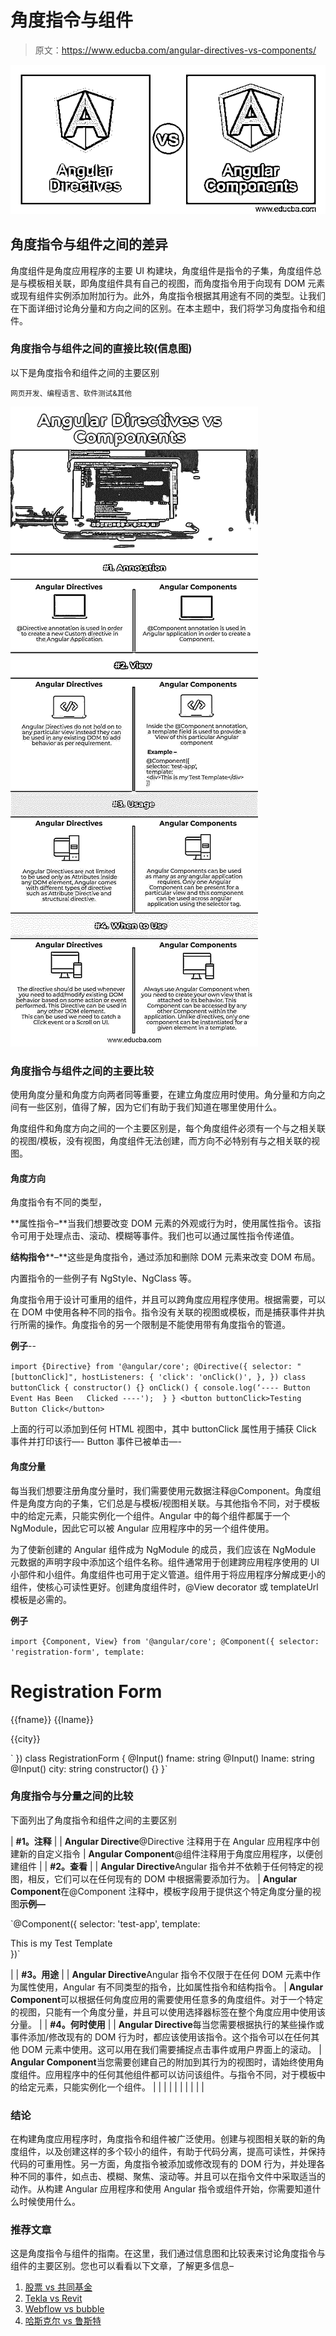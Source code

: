 # 角度指令与组件

> 原文：<https://www.educba.com/angular-directives-vs-components/>

![Angular Directives vs Components](img/a6325b8523d19e132a6cea6e2320bf46.png)



## 角度指令与组件之间的差异

角度组件是角度应用程序的主要 UI 构建块，角度组件是指令的子集，角度组件总是与模板相关联，即角度组件具有自己的视图，而角度指令用于向现有 DOM 元素或现有组件实例添加附加行为。此外，角度指令根据其用途有不同的类型。让我们在下面详细讨论角分量和方向之间的区别。在本主题中，我们将学习角度指令和组件。

### 角度指令与组件之间的直接比较(信息图)

以下是角度指令和组件之间的主要区别

<small>网页开发、编程语言、软件测试&其他</small>

![Angular-Directives-vs-Components-info](img/d6e12ecaf8b71a1883bb32ee7198152c.png)



### 角度指令与组件之间的主要比较

使用角度分量和角度方向两者同等重要，在建立角度应用时使用。角分量和方向之间有一些区别，值得了解，因为它们有助于我们知道在哪里使用什么。

角度组件和角度方向之间的一个主要区别是，每个角度组件必须有一个与之相关联的视图/模板，没有视图，角度组件无法创建，而方向不必特别有与之相关联的视图。

#### 角度方向

角度指令有不同的类型，

**属性指令–**当我们想要改变 DOM 元素的外观或行为时，使用属性指令。该指令可用于处理点击、滚动、模糊等事件。我们也可以通过属性指令传递值。

**结构指令****–**这些是角度指令，通过添加和删除 DOM 元素来改变 DOM 布局。

内置指令的一些例子有 NgStyle、NgClass 等。

角度指令用于设计可重用的组件，并且可以跨角度应用程序使用。根据需要，可以在 DOM 中使用各种不同的指令。指令没有关联的视图或模板，而是捕获事件并执行所需的操作。角度指令的另一个限制是不能使用带有角度指令的管道。

**例子**--

`import {Directive} from '@angular/core';
@Directive({
selector: "[buttonClick]",
hostListeners: {
'click': 'onClick()',
},
})
class buttonClick {
constructor() {}
onClick() {
console.log(‘---- Button Event Has Been   Clicked ----');  }
}
<button buttonClick>Testing Button Click</button>`

上面的行可以添加到任何 HTML 视图中，其中 buttonClick 属性用于捕获 Click 事件并打印该行—- Button 事件已被单击—-

#### 角度分量

每当我们想要注册角度分量时，我们需要使用元数据注释@Component。角度组件是角度方向的子集，它们总是与模板/视图相关联。与其他指令不同，对于模板中的给定元素，只能实例化一个组件。Angular 中的每个组件都属于一个 NgModule，因此它可以被 Angular 应用程序中的另一个组件使用。

为了使新创建的 Angular 组件成为 NgModule 的成员，我们应该在 NgModule 元数据的声明字段中添加这个组件名称。组件通常用于创建跨应用程序使用的 UI 小部件和小组件。角度组件也可用于定义管道。组件用于将应用程序分解成更小的组件，使核心可读性更好。创建角度组件时，@View decorator 或 templateUrl 模板是必需的。

**例子**

`import {Component, View} from '@angular/core';
@Component({
selector: 'registration-form',
template: `
<div>
<h1>Registration Form</h1>
<div>{{fname}} {{lname}}</div>
<p>{{city}}</p>
</div>
`
})
class RegistrationForm {
@Input() fname: string
@Input() lname: string
@Input() city: string
constructor() {}
}`

### 角度指令与分量之间的比较

下面列出了角度指令和组件之间的主要区别

| **#1。注释** |
| **Angular Directive**@Directive 注释用于在 Angular 应用程序中创建新的自定义指令 | **Angular Component**@组件注释用于角度应用程序，以便创建组件 |
| **#2。查看** |
| **Angular Directive**Angular 指令并不依赖于任何特定的视图，相反，它们可以在任何现有的 DOM 中根据需要添加行为。 | **Angular Component**在@Component 注释中，模板字段用于提供这个特定角度分量的视图**示例—**

`@Component({
selector: 'test-app',
template:
<div>This is my Test Template</div>
})`

 |
| **#3。用途** |
| **Angular Directive**Angular 指令不仅限于在任何 DOM 元素中作为属性使用，Angular 有不同类型的指令，比如属性指令和结构指令。 | **Angular Component**可以根据任何角度应用的需要使用任意多的角度组件。对于一个特定的视图，只能有一个角度分量，并且可以使用选择器标签在整个角度应用中使用该分量。 |
| **#4。何时使用** |
| **Angular Directive**每当您需要根据执行的某些操作或事件添加/修改现有的 DOM 行为时，都应该使用该指令。这个指令可以在任何其他 DOM 元素中使用。这可以用在我们需要捕捉点击事件或用户界面上的滚动。 | **Angular Component**当您需要创建自己的附加到其行为的视图时，请始终使用角度组件。应用程序中的任何其他组件都可以访问该组件。与指令不同，对于模板中的给定元素，只能实例化一个组件。 |
|  |
|  |  |
|  |  |  |

### 结论

在构建角度应用程序时，角度指令和组件被广泛使用。创建与视图相关联的新的角度组件，以及创建这样的多个较小的组件，有助于代码分离，提高可读性，并保持代码的可重用性。另一方面，角度指令被添加或修改现有的 DOM 行为，并处理各种不同的事件，如点击、模糊、聚焦、滚动等。并且可以在指令文件中采取适当的动作。从构建 Angular 应用程序和使用 Angular 指令或组件开始，你需要知道什么时候使用什么。

### 推荐文章

这是角度指令与组件的指南。在这里，我们通过信息图和比较表来讨论角度指令与组件的主要区别。您也可以看看以下文章，了解更多信息–

1.  [股票 vs 共同基金](https://www.educba.com/shares-vs-mutual-funds/)
2.  [Tekla vs Revit](https://www.educba.com/tekla-vs-revit/)
3.  [Webflow vs bubble](https://www.educba.com/webflow-vs-bubble/)
4.  [哈斯克尔 vs 鲁斯特](https://www.educba.com/haskell-vs-rust/)





